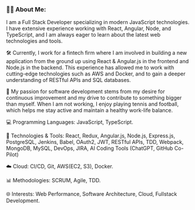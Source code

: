 ### 👨‍💻 About Me: 
I am a Full Stack Developer specializing in modern JavaScript technologies. I have extensive experience working with React, Angular, Node, and TypeScript, and I am always eager to learn about the latest web technologies and tools.

🛠️ Currently, I work for a fintech firm where I am involved in building a new application from the ground up using React & Angular.js in the frontend and Node.js in the backend. This experience has allowed me to work with cutting-edge technologies such as AWS and Docker, and to gain a deeper understanding of RESTful APIs and SQL databases.

🚀 My passion for software development stems from my desire for continuous improvement and my drive to contribute to something bigger than myself. When I am not working, I enjoy playing tennis and football, which helps me stay active and maintain a healthy work-life balance.

💻 Programming Languages: JavaScript, TypeScript.

🔧 Technologies & Tools: React, Redux, Angular.js, Node.js, Express.js, PostgreSQL, Jenkins, Babel, OAuth2, JWT, RESTful APIs, TDD, Webpack, MongoDB, MySQL, DevOps, JIRA, AI Coding Tools (ChatGPT, GitHub Co-Pilot)

☁️ Cloud: CI/CD, Git, AWS(EC2, S3), Docker.

📊 Methodologies: SCRUM, Agile, TDD.

🌐 Interests: Web Performance, Software Architecture, Cloud, Fullstack Development.
